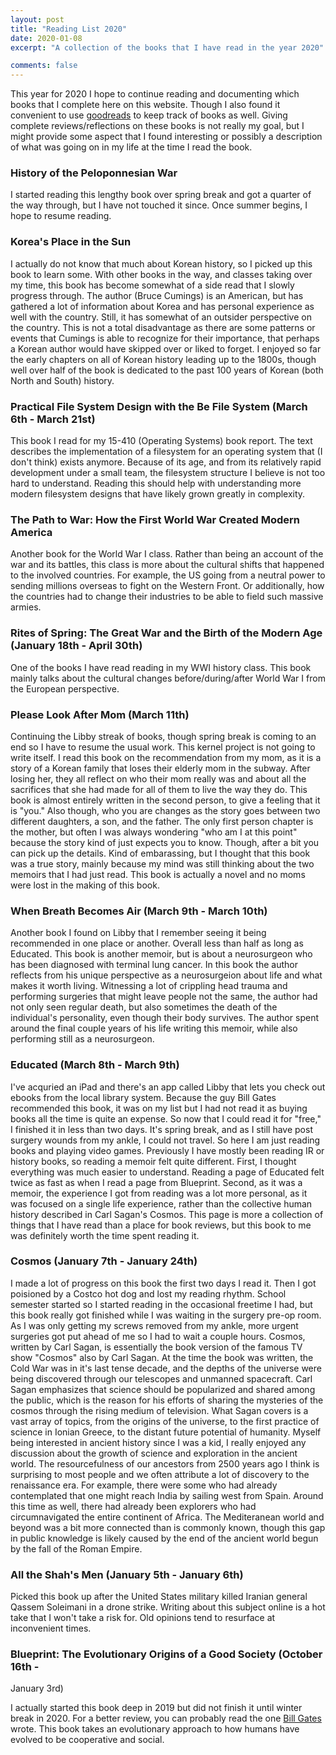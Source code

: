 ```yaml
--- 
layout: post 
title: "Reading List 2020" 
date: 2020-01-08 
excerpt: "A collection of the books that I have read in the year 2020"

comments: false 
---
```


This year for 2020 I hope to continue reading and documenting which books that
I complete here on this website. Though I also found it convenient to use
[goodreads](https://www.goodreads.com/review/list/104759146) to keep track of
books as well. Giving complete reviews/reflections on these books is not really
my goal, but I might provide some aspect that I found interesting or possibly a
description of what was going on in my life at the time I read the book.  

### History of the Peloponnesian War

I started reading this lengthy book over spring break and got a quarter of the way through,
but I have not touched it since. Once summer begins, I hope to resume reading. 

### Korea's Place in the Sun

I actually do not know that much about Korean history, so I picked up this book
to learn some. With other books in the way, and classes taking over my time,
this book has become somewhat of a side read that I slowly progress through.
The author (Bruce Cumings) is an American, but has gathered a lot of
information about Korea and has personal experience as well with the country.
Still, it has somewhat of an outsider perspective on the country. This is not a
total disadvantage as there are some patterns or events that Cumings is able to
recognize for their importance, that perhaps a Korean author would have skipped
over or liked to forget. I enjoyed so far the early chapters on all of Korean
history leading up to the 1800s, though well over half of the book is dedicated
to the past 100 years of Korean (both North and South) history. 

### Practical File System Design with the Be File System (March 6th - March 21st)

This book I read for my 15-410 (Operating Systems) book report. The text
describes the implementation of a filesystem for an operating system that (I
don't think) exists anymore. Because of its age, and from its relatively rapid
development under a small team, the filesystem structure I believe is not too
hard to understand. Reading this should help with understanding more modern
filesystem designs that have likely grown greatly in complexity.   

### The Path to War: How the First World War Created Modern America 

Another book for the World War I class. Rather than being an account of the war
and its battles, this class is more about the cultural shifts that happened to
the involved countries. For example, the US going from a neutral power to
sending millions overseas to fight on the Western Front. Or additionally, how
the countries had to change their industries to be able to field such massive
armies. 

### Rites of Spring: The Great War and the Birth of the Modern Age (January 18th - April 30th)

One of the books I have read reading in my WWI history class. This book mainly talks about
the cultural changes before/during/after World War I from the European perspective. 

### Please Look After Mom (March 11th)

Continuing the Libby streak of books, though spring break is coming to an end
so I have to resume the usual work. This kernel project is not going to write
itself. I read this book on the recommendation from my mom, as it is a story of
a Korean family that loses their elderly mom in the subway. After losing her,
they all reflect on who their mom really was and about all the sacrifices that
she had made for all of them to live the way they do. This book is almost
entirely written in the second person, to give a feeling that it is "you." Also
though, who you are changes as the story goes between two different daughters,
a son, and the father. The only first person chapter is the mother, but often I
was always wondering "who am I at this point" because the story kind of just
expects you to know.  Though, after a bit you can pick up the details. Kind of
embarassing, but I thought that this book was a true story, mainly because my
mind was still thinking about the two memoirs that I had just read. This book
is actually a novel and no moms were lost in the making of this book.

### When Breath Becomes Air (March 9th - March 10th)

Another book I found on Libby that I remember seeing it being recommended in
one place or another.  Overall less than half as long as Educated. This book is
another memoir, but is about a neurosurgeon who has been diagnosed with
terminal lung cancer. In this book the author reflects from his unique
perspective as a neurosurgeion about life and what makes it worth living.
Witnessing a lot of crippling head trauma and performing surgeries that might
leave people not the same, the author had not only seen regular death, but also
sometimes the death of the individual's personality, even though their body
survives. The author spent around the final couple years of his life writing
this memoir, while also performing still as a neurosurgeon.

### Educated (March 8th - March 9th)

I've acquried an iPad and there's an app called Libby that lets you check out
ebooks from the local library system. Because the guy Bill Gates recommended
this book, it was on my list but I had not read it as buying books all the time
is quite an expense. So now that I could read it for "free," I finished it in
less than two days. It's spring break, and as I still have post surgery wounds
from my ankle, I could not travel. So here I am just reading books and playing
video games. Previously I have mostly been reading IR or history books, so
reading a memoir felt quite different. First, I thought everything was much
easier to understand. Reading a page of Educated felt twice as fast as when I
read a page from Blueprint. Second, as it was a memoir, the experience I got
from reading was a lot more personal, as it was focused on a single life
experience, rather than the collective human history described in Carl Sagan's
Cosmos. This page is more a collection of things that I have read than a place
for book reviews, but this book to me was definitely worth the time spent
  reading it.

### Cosmos (January 7th - January 24th)

I made a lot of progress on this book the first two days I read it.  Then I got
poisioned by a Costco hot dog and lost my reading rhythm.  School semester
started so I started reading in the occasional freetime I had, but this book
really got finished while I was waiting in the surgery pre-op room. As I was
only getting my screws removed from my ankle, more urgent surgeries got put
ahead of me so I had to wait a couple hours. Cosmos, written by Carl Sagan, is
essentially the book version of the famous TV show "Cosmos" also by Carl Sagan.
At the time the book was written, the Cold War was in it's last tense decade,
and the depths of the universe were being discovered through our telescopes and
unmanned spacecraft. Carl Sagan emphasizes that science should be popularized
and shared among the public, which is the reason for his efforts of sharing the
mysteries of the cosmos through the rising medium of television. What Sagan
covers is a vast array of topics, from the origins of the universe, to the
first practice of science in Ionian Greece, to the distant future potential of
humanity. Myself being interested in ancient history since I was a kid, I
really enjoyed any discussion about the growth of science and exploration in
the ancient world. The resourcefulness of our ancestors from 2500 years ago I
think is surprising to most people and we often attribute a lot of discovery to
the renaissance era. For example, there were some who had already contemplated
that one might reach India by sailing west from Spain. Around this time as
well, there had already been explorers who had circumnavigated the entire
continent of Africa. The Mediteranean world and beyond was a bit more connected
than is commonly known, though this gap in public knowledge is likely caused by
the end of the ancient world begun by the fall of the Roman Empire. 

### All the Shah's Men (January 5th - January 6th)

Picked this book up after the United States military killed Iranian general
Qassem Soleimani in a drone strike. Writing about this subject online is a hot
take that I won't take a risk for. Old opinions tend to resurface at
inconvenient times. 

### Blueprint: The Evolutionary Origins of a Good Society (October 16th -
January 3rd)

I actually started this book deep in 2019 but did not finish it until winter
break in 2020. For a better review, you can probably read the one [Bill
Gates](https://www.gatesnotes.com/Books/Blueprint) wrote. This book takes an
evolutionary approach to how humans have evolved to be cooperative and social. 

